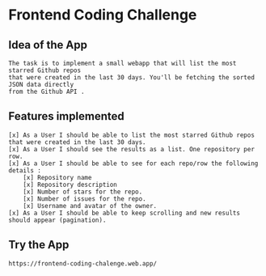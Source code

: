 # Frontend Coding Challenge

## Idea of the App

    The task is to implement a small webapp that will list the most starred Github repos
    that were created in the last 30 days. You'll be fetching the sorted JSON data directly 
    from the Github API .

## Features implemented
    [x] As a User I should be able to list the most starred Github repos that were created in the last 30 days.
    [x] As a User I should see the results as a list. One repository per row.
    [x] As a User I should be able to see for each repo/row the following details :
        [x] Repository name
        [x] Repository description
        [x] Number of stars for the repo.
        [x] Number of issues for the repo.
        [x] Username and avatar of the owner.
    [x] As a User I should be able to keep scrolling and new results should appear (pagination).

## Try the App

    https://frontend-coding-chalenge.web.app/
